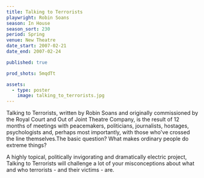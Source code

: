 ```yaml
---
title: Talking to Terrorists
playwright: Robin Soans
season: In House
season_sort: 230
period: Spring
venue: New Theatre
date_start: 2007-02-21
date_end: 2007-02-24

published: true

prod_shots: 5mqdTt

assets:
  - type: poster
    image: talking_to_terrorists.jpg
---
```


Talking to Terrorists, written by Robin Soans and originally commissioned by the Royal Court and Out of Joint Theatre Company, is the result of 12 months of meetings with peacemakers, politicians, journalists, hostages, psychologists and, perhaps most importantly, with those who've crossed the line themselves.The basic question? What makes ordinary people do extreme things?

A highly topical, politically invigorating and dramatically electric project, Talking to Terrorists will challenge a lot of your misconceptions about what and who terrorists - and their victims - are.
